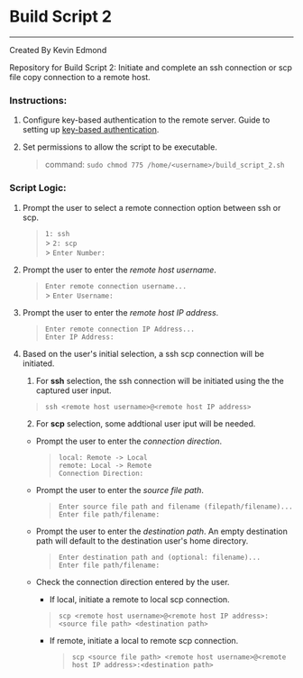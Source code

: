 # Build Script 2

---

Created By Kevin Edmond

Repository for Build Script 2: Initiate and complete an ssh connection or scp file copy connection to a remote host.

### Instructions:

1. Configure key-based authentication to the remote server. Guide to setting up [key-based authentication](https://www.redhat.com/sysadmin/key-based-authentication-ssh).

2. Set permissions to allow the script to be executable.
   > command: `sudo chmod 775 /home/<username>/build_script_2.sh`

### Script Logic:

1. Prompt the user to select a remote connection option between ssh or scp.

   > `1: ssh`<br> > `2: scp`<br> > `Enter Number: `<br>

2. Prompt the user to enter the <em>remote host username</em>.

   > `Enter remote connection username...`<br> > `Enter Username: `<br>

3. Prompt the user to enter the <em>remote host IP address</em>.

   > `Enter remote connection IP Address...`<br> `Enter IP Address: `<br>

4. Based on the user's initial selection, a ssh scp connection will be initiated.

   1. For **ssh** selection, the ssh connection will be initiated using the the captured user input.

   > `ssh <remote host username>@<remote host IP address>`

   2. For **scp** selection, some addtional user iput will be needed.

   - Prompt the user to enter the <em>connection direction</em>.

     > `local: Remote -> Local`<br> `remote: Local -> Remote`<br> `Connection Direction: `<br>

   - Prompt the user to enter the <em>source file path</em>.

     > `Enter source file path and filename (filepath/filename)...`<br> `Enter file path/filename: `<br>

   - Prompt the user to enter the <em>destination path</em>. An empty destination path will default to the destination user's home directory.

     > `Enter destination path and (optional: filename)...`<br> `Enter file path/filename: `<br>

   - Check the connection direction entered by the user.

     - If local, initiate a remote to local scp connection.

     > `scp <remote host username>@<remote host IP address>:<source file path> <destination path>`

     - If remote, initiate a local to remote scp connection.
       > `scp <source file path> <remote host username>@<remote host IP address>:<destination path>`

